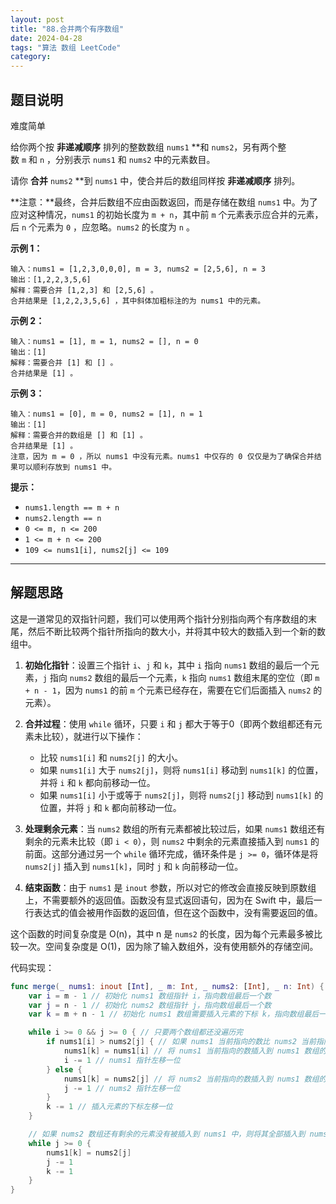 ```yaml
---
layout: post
title: "88.合并两个有序数组"
date: 2024-04-28
tags: "算法 数组 LeetCode"
category: 
---
```

## 题目说明
难度简单

给你两个按 **非递减顺序** 排列的整数数组 `nums1` **和 `nums2`，另有两个整数 `m` 和 `n` ，分别表示 `nums1` 和 `nums2` 中的元素数目。

请你 **合并** `nums2` **到 `nums1` 中，使合并后的数组同样按 **非递减顺序** 排列。

**注意：**最终，合并后数组不应由函数返回，而是存储在数组 `nums1` 中。为了应对这种情况，`nums1` 的初始长度为 `m + n`，其中前 `m` 个元素表示应合并的元素，后 `n` 个元素为 `0` ，应忽略。`nums2` 的长度为 `n` 。

**示例 1：**

```
输入：nums1 = [1,2,3,0,0,0], m = 3, nums2 = [2,5,6], n = 3
输出：[1,2,2,3,5,6]
解释：需要合并 [1,2,3] 和 [2,5,6] 。
合并结果是 [1,2,2,3,5,6] ，其中斜体加粗标注的为 nums1 中的元素。

```

**示例 2：**

```
输入：nums1 = [1], m = 1, nums2 = [], n = 0
输出：[1]
解释：需要合并 [1] 和 [] 。
合并结果是 [1] 。

```

**示例 3：**

```
输入：nums1 = [0], m = 0, nums2 = [1], n = 1
输出：[1]
解释：需要合并的数组是 [] 和 [1] 。
合并结果是 [1] 。
注意，因为 m = 0 ，所以 nums1 中没有元素。nums1 中仅存的 0 仅仅是为了确保合并结果可以顺利存放到 nums1 中。

```

**提示：**

- `nums1.length == m + n`
- `nums2.length == n`
- `0 <= m, n <= 200`
- `1 <= m + n <= 200`
- `109 <= nums1[i], nums2[j] <= 109`

---

## 解题思路

这是一道常见的双指针问题，我们可以使用两个指针分别指向两个有序数组的末尾，然后不断比较两个指针所指向的数大小，并将其中较大的数插入到一个新的数组中。

1. **初始化指针**：设置三个指针 `i`、`j` 和 `k`，其中 `i` 指向 `nums1` 数组的最后一个元素，`j` 指向 `nums2` 数组的最后一个元素，`k` 指向 `nums1` 数组末尾的空位（即 `m + n - 1`，因为 `nums1` 的前 `m` 个元素已经存在，需要在它们后面插入 `nums2` 的元素）。

2. **合并过程**：使用 `while` 循环，只要 `i` 和 `j` 都大于等于0（即两个数组都还有元素未比较），就进行以下操作：
   - 比较 `nums1[i]` 和 `nums2[j]` 的大小。
   - 如果 `nums1[i]` 大于 `nums2[j]`，则将 `nums1[i]` 移动到 `nums1[k]` 的位置，并将 `i` 和 `k` 都向前移动一位。
   - 如果 `nums1[i]` 小于或等于 `nums2[j]`，则将 `nums2[j]` 移动到 `nums1[k]` 的位置，并将 `j` 和 `k` 都向前移动一位。

3. **处理剩余元素**：当 `nums2` 数组的所有元素都被比较过后，如果 `nums1` 数组还有剩余的元素未比较（即 `i < 0`），则 `nums2` 中剩余的元素直接插入到 `nums1` 的前面。这部分通过另一个 `while` 循环完成，循环条件是 `j >= 0`，循环体是将 `nums2[j]` 插入到 `nums1[k]`，同时 `j` 和 `k` 向前移动一位。

4. **结束函数**：由于 `nums1` 是 `inout` 参数，所以对它的修改会直接反映到原数组上，不需要额外的返回值。函数没有显式返回语句，因为在 Swift 中，最后一行表达式的值会被用作函数的返回值，但在这个函数中，没有需要返回的值。

这个函数的时间复杂度是 O(n)，其中 n 是 `nums2` 的长度，因为每个元素最多被比较一次。空间复杂度是 O(1)，因为除了输入数组外，没有使用额外的存储空间。

代码实现：

```swift
func merge(_ nums1: inout [Int], _ m: Int, _ nums2: [Int], _ n: Int) {
    var i = m - 1 // 初始化 nums1 数组指针 i，指向数组最后一个数
    var j = n - 1 // 初始化 nums2 数组指针 j，指向数组最后一个数
    var k = m + n - 1 // 初始化 nums1 数组需要插入元素的下标 k，指向数组最后一个空位

    while i >= 0 && j >= 0 { // 只要两个数组都还没遍历完
        if nums1[i] > nums2[j] { // 如果 nums1 当前指向的数比 nums2 当前指向的数大
            nums1[k] = nums1[i] // 将 nums1 当前指向的数插入到 nums1 数组的最后
            i -= 1 // nums1 指针左移一位
        } else {
            nums1[k] = nums2[j] // 将 nums2 当前指向的数插入到 nums1 数组的最后
            j -= 1 // nums2 指针左移一位
        }
        k -= 1 // 插入元素的下标左移一位
    }

    // 如果 nums2 数组还有剩余的元素没有被插入到 nums1 中，则将其全部插入到 nums1 的前面
    while j >= 0 {
        nums1[k] = nums2[j]
        j -= 1
        k -= 1
    }
}
```